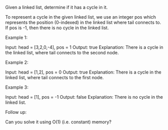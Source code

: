 Given a linked list, determine if it has a cycle in it.

To represent a cycle in the given linked list, we use an integer pos which represents the position (0-indexed) in the linked list where tail connects to. If pos is -1, then there is no cycle in the linked list.

 

Example 1:

Input: head = [3,2,0,-4], pos = 1
Output: true
Explanation: There is a cycle in the linked list, where tail connects to the second node.

Example 2:

Input: head = [1,2], pos = 0
Output: true
Explanation: There is a cycle in the linked list, where tail connects to the first node.

Example 3:

Input: head = [1], pos = -1
Output: false
Explanation: There is no cycle in the linked list.

 

Follow up:

Can you solve it using O(1) (i.e. constant) memory?
